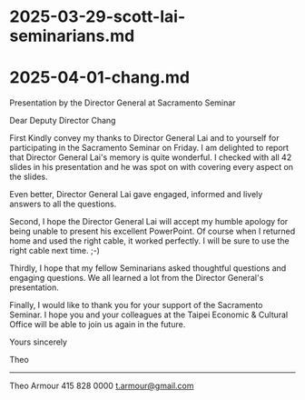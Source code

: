 # 2025-03-29-scott-lai-seminarians.md

# 2025-04-01-chang.md


Presentation by the Director General at Sacramento Seminar

Dear Deputy Director Chang

First Kindly convey my thanks to Director General Lai and to yourself for participating in the Sacramento Seminar on Friday. I am delighted to report that Director General Lai's memory is quite wonderful. I checked with all 42 slides in his presentation and he was spot on with covering every aspect on the slides.

Even better, Director General Lai gave engaged, informed and lively answers to all the questions.

Second, I hope the Director General Lai will accept my humble apology for being unable to present his excellent PowerPoint. Of course when I returned home and used the right cable, it worked perfectly. I will be sure to use the right cable next time. ;-)

Thirdly, I hope that my fellow Seminarians asked thoughtful questions and engaging questions. We all learned a lot from the Director General's presentation.

Finally, I would like to thank you for your support of the Sacramento Seminar. I hope you and your colleagues at the Taipei Economic & Cultural Office will be able to join us again in the future.

Yours sincerely

Theo

***

Theo Armour
415 828 0000
t.armour@gmail.com